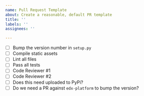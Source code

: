 ```yaml
---
name: Pull Request Template
about: Create a reasonable, default PR template
title: ''
labels: ''
assignees: ''

---
```


- [ ] Bump the version number in `setup.py`
- [ ] Compile static assets
- [ ] Lint all files
- [ ] Pass all tests
- [ ] Code Reviewer #1
- [ ] Code Reviewer #2
- [ ] Does this need uploaded to PyPi?
- [ ] Do we need a PR against `edx-platform` to bump the version?
